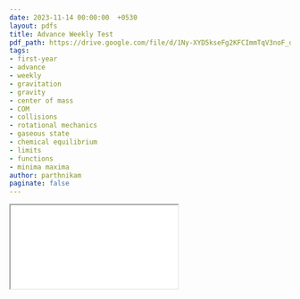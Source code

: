 ```yaml
---
date: 2023-11-14 00:00:00  +0530
layout: pdfs
title: Advance Weekly Test
pdf_path: https://drive.google.com/file/d/1Ny-XYD5kseFg2KFCImmTqV3noF_qxEyz/preview?usp=drive_link
tags: 
- first-year
- advance
- weekly
- gravitation
- gravity
- center of mass
- COM
- collisions
- rotational mechanics
- gaseous state
- chemical equilibrium
- limits
- functions
- minima maxima
author: parthnikam
paginate: false
---
```


<iframe class="embed-pdf" src="{{ page.pdf_path }}#toolbar=0" seamless="seamless" scrolling="no" style="overflow:hidden"></iframe>
